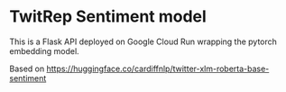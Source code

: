 # TwitRep Sentiment model

This is a Flask API deployed on Google Cloud Run wrapping the pytorch embedding model.

Based on https://huggingface.co/cardiffnlp/twitter-xlm-roberta-base-sentiment

